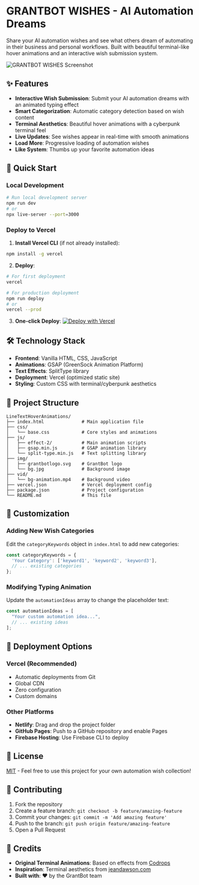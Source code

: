 # GRANTBOT WISHES - AI Automation Dreams

Share your AI automation wishes and see what others dream of automating in their business and personal workflows. Built with beautiful terminal-like hover animations and an interactive wish submission system.

![GRANTBOT WISHES Screenshot](https://via.placeholder.com/800x400/1a1a1a/8adcc0?text=GRANTBOT+WISHES)

## ✨ Features

- **Interactive Wish Submission**: Submit your AI automation dreams with an animated typing effect
- **Smart Categorization**: Automatic category detection based on wish content
- **Terminal Aesthetics**: Beautiful hover animations with a cyberpunk terminal feel
- **Live Updates**: See wishes appear in real-time with smooth animations
- **Load More**: Progressive loading of automation wishes
- **Like System**: Thumbs up your favorite automation ideas

## 🚀 Quick Start

### Local Development

```bash
# Run local development server
npm run dev
# or
npx live-server --port=3000
```

### Deploy to Vercel

1. **Install Vercel CLI** (if not already installed):
```bash
npm install -g vercel
```

2. **Deploy**:
```bash
# For first deployment
vercel

# For production deployment
npm run deploy
# or
vercel --prod
```

3. **One-click Deploy**: 
   [![Deploy with Vercel](https://vercel.com/button)](https://vercel.com/new/clone?repository-url=https://github.com/your-username/grantbot-wishes)

## 🛠️ Technology Stack

- **Frontend**: Vanilla HTML, CSS, JavaScript
- **Animations**: GSAP (GreenSock Animation Platform)
- **Text Effects**: SplitType library
- **Deployment**: Vercel (optimized static site)
- **Styling**: Custom CSS with terminal/cyberpunk aesthetics

## 📁 Project Structure

```
LineTextHoverAnimations/
├── index.html              # Main application file
├── css/
│   └── base.css            # Core styles and animations
├── js/
│   ├── effect-2/           # Main animation scripts
│   ├── gsap.min.js         # GSAP animation library
│   └── split-type.min.js   # Text splitting library
├── img/
│   ├── grantbotlogo.svg    # GrantBot logo
│   └── bg.jpg              # Background image
├── vid/
│   └── bg-animation.mp4    # Background video
├── vercel.json             # Vercel deployment config
├── package.json            # Project configuration
└── README.md               # This file
```

## 🎨 Customization

### Adding New Wish Categories
Edit the `categoryKeywords` object in `index.html` to add new categories:

```javascript
const categoryKeywords = {
  'Your Category': ['keyword1', 'keyword2', 'keyword3'],
  // ... existing categories
};
```

### Modifying Typing Animation
Update the `automationIdeas` array to change the placeholder text:

```javascript
const automationIdeas = [
  "Your custom automation idea...",
  // ... existing ideas
];
```

## 🚀 Deployment Options

### Vercel (Recommended)
- Automatic deployments from Git
- Global CDN
- Zero configuration
- Custom domains

### Other Platforms
- **Netlify**: Drag and drop the project folder
- **GitHub Pages**: Push to a GitHub repository and enable Pages
- **Firebase Hosting**: Use Firebase CLI to deploy

## 📝 License

[MIT](LICENSE) - Feel free to use this project for your own automation wish collection!

## 🤝 Contributing

1. Fork the repository
2. Create a feature branch: `git checkout -b feature/amazing-feature`
3. Commit your changes: `git commit -m 'Add amazing feature'`
4. Push to the branch: `git push origin feature/amazing-feature`
5. Open a Pull Request

## 🙏 Credits

- **Original Terminal Animations**: Based on effects from [Codrops](https://tympanus.net/codrops/)
- **Inspiration**: Terminal aesthetics from [jeandawson.com](https://www.jeandawson.com/)
- **Built with**: ❤️ by the GrantBot team





